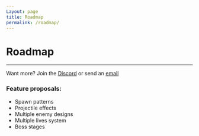 ```yaml
---
Layout: page
title: Roadmap
permalink: /roadmap/
---
```


# Roadmap

***

Want more? Join the [Discord][discord] or send an [email][mail]

### Feature proposals:

* Spawn patterns
* Projectile effects
* Multiple enemy designs
* Multiple lives system
* Boss stages

[discord]: https://discord.gg/DnNyEMKWca
[mail]: mailto:gracesgamesbv@gmail.com
